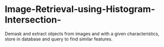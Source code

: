 # Image-Retrieval-using-Histogram-Intersection-
Demask and extract objects from images and with a given characteristics, store in database and query to find similar features. 
